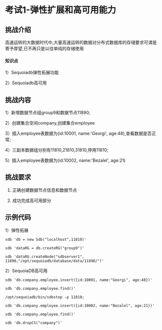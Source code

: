 # 考试1-弹性扩展和高可用能力

## 挑战介绍

高速运转的大数据时代中,大量高速运转的数据对分布式数据库的存储要求可谓是寄予厚望,已不再只是以往单纯的存储使用

#### 知识点

1）Sequoiadb弹性拓展功能

2）Sequoiadb高可用


## 挑战内容

1）新增数据节点组group9和数据节点11890;

2）创建集合空间company,创建集合employee

3）插入employee表数据为(id:10001, name:'Georgi', age:48),查看数据是否正常;

4）三副本数据组分别有11810,21810,31810,停用11810;

5）插入employee表数据为(id:10002, name:'Bezalel', age:21)


## 挑战要求

1) 正确创建数据节点信息和数据节点

2) 成功完成高可用部分

 
## 示例代码

1）弹性拓展 
```
sdb 'db = new Sdb("localhost",11810)'

sdb 'dataRG = db.createRG("group9")'

sdb 'dataRG.createNode("sdbserver1", 11890,"/opt/sequoiadb/database/data/11890/")'
```
2）SequoiaDB高可用
```
sdb 'db.company.employee.insert({id:10001, name:"Georgi", age:48})'

sdb 'db.company.employee.find()'

/opt/sequoiadb/bin/sdbstop -p 11810;

sdb 'db.company.employee.insert({id:10002, name:"Bezalel", age:21})'

sdb 'db.company.employee.find()'

sdb 'db.dropCS("company")'
```


